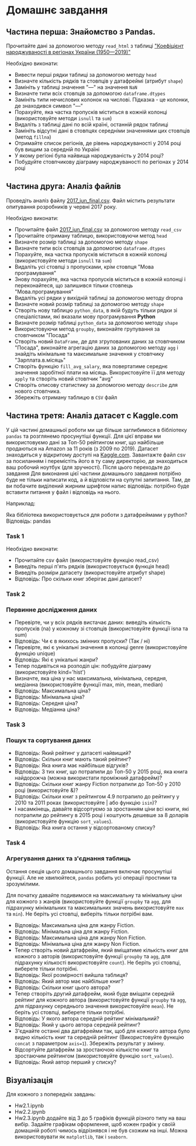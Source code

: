 # Домашнє завдання
## Частина перша: Знайомство з Pandas.
Прочитайте дані за допомогою методу `read_html` з таблиці ["Коефіцієнт народжуваності в регіонах України (1950—2019)"](https://uk.wikipedia.org/wiki/%D0%9D%D0%B0%D1%80%D0%BE%D0%B4%D0%B6%D1%83%D0%B2%D0%B0%D0%BD%D1%96%D1%81%D1%82%D1%8C_%D0%B2_%D0%A3%D0%BA%D1%80%D0%B0%D1%97%D0%BD%D1%96)

Необхідно виконати:

* Вивести перші рядки таблиці за допомогою методу `head`
* Визначте кількість рядків та стовпців у датафреймі (атрибут `shape`)
* Замініть у таблиці значення "—" на значення `NaN`
* Визначте типи всіх стовпців за допомогою `dataframe.dtypes`
* Замініть типи нечислових колонок на числові. Підказка - це колонки, де знаходився символ "—"
* Порахуйте, яка частка пропусків міститься в кожній колонці (використовуйте методи `isnull` та `sum`)
* Видаліть з таблиці дані по всій країні, останній рядок таблиці
* Замініть відсутні дані в стовпцях середніми значеннями цих стовпців (метод `fillna`)
* Отримайте список регіонів, де рівень народжуваності у 2014 році був вищим за середній по Україні
* У якому регіоні була найвища народжуваність у 2014 році?
* Побудуйте стовпчикову діаграму народжуваності по регіонах у 2014 році

## Частина друга: Аналіз файлів
Проведіть аналіз файлу [2017_jun_final.csv](https://drive.google.com/file/d/1JMYqXipZpz9Y5-vyxvLEO2Y1sRBxqu-U/view). Файл містить результати опитування розробників у червні 2017 року.

Необхідно виконати:

* Прочитайте файл [2017_jun_final.csv](https://drive.google.com/file/d/1JMYqXipZpz9Y5-vyxvLEO2Y1sRBxqu-U/view) за допомогою методу `read_csv`
* Прочитайте отриману таблицю, використовуючи метод `head`
* Визначте розмір таблиці за допомогою методу `shape`
* Визначте типи всіх стовпців за допомогою `dataframe.dtypes`
* Порахуйте, яка частка пропусків міститься в кожній колонці (використовуйте методи `isnull` та `sum`)
* Видаліть усі стовпці з пропусками, крім стовпця "Мова програмування"
* Знову порахуйте, яка частка пропусків міститься в кожній колонці і переконайтеся, що залишився тільки стовпець "Мова.програмування"
* Видаліть усі рядки у вихідній таблиці за допомогою методу dropna
* Визначте новий розмір таблиці за допомогою методу `shape`
* Створіть нову таблицю `python_data`, в якій будуть тільки рядки зі спеціалістами, які вказали мову програмування **Python**
* Визначте розмір таблиці `python_data` за допомогою методу `shape`
* Використовуючи метод `groupby`, виконайте групування за стовпчиком "Посада"
* Створіть новий `DataFrame`, де для згрупованих даних за стовпчиком "Посада", виконайте агрегацію даних за допомогою методу `agg` і знайдіть мінімальне та максимальне значення у стовпчику "Зарплата.в.місяць"
* Створіть функцію `fill_avg_salary`, яка повертатиме середнє значення заробітної плати на місяць. Використовуйте її для методу `apply` та створіть новий стовпчик "avg"
* Створіть описову статистику за допомогою методу `describe` для нового стовпчика.
* Збережіть отриману таблицю в `CSV` файл

## Частина третя: Аналіз датасет c Kaggle.com
У цій частині домашньої роботи ми ще більше заглибимося в бібліотеку `pandas` та розглянемо просунутіші функції.
Для цієї вправи ми використовуємо дані за Топ-50 рейтингом книг, що найбільше продаються на Amazon за 11 років (з 2009 по 2019). Датасет знаходиться у відкритому доступі на [Kaggle.com](https://www.kaggle.com/datasets/sootersaalu/amazon-top-50-bestselling-books-2009-2019). Завантажте файл csv за посиланням і перемістіть його в ту саму директорію, де знаходиться ваш робочий ноутбук (для зручності). Після цього переходьте до завдання
Для виконання цієї частини домашнього завдання потрібно буде не тільки написати код, а й відповісти на супутні запитання. Там, де ви побачите виділений жирним шрифтом напис відповідь: потрібно буде вставити питання у файл і відповідь на нього.

Наприклад:

Яка бібліотека використовується для роботи з датафреймами у python? Відповідь: pandas

### Task 1
Необхідно виконати:

* Прочитайте csv файл (використовуйте функцію read_csv)
* Виведіть перші п'ять рядків (використовується функція head)
* Виведіть розміри датасету (використовуйте атрибут shape)
* Відповідь: Про скільки книг зберігає дані датасет?

### Task 2
### Первинне дослідження даних
* Перевірте, чи у всіх рядків вистачає даних: виведіть кількість пропусків (na) у кожному зі стовпців (використовуйте функції isna та sum)
* Відповідь: Чи є в якихось змінних пропуски? (Так / ні)
* Перевірте, які є унікальні значення в колонці genre (використовуйте функцію unique)
* Відповідь: Які є унікальні жанри?
* Тепер подивіться на розподіл цін: побудуйте діаграму (використовуйте kind='hist')
* Визначте, яка ціна у нас максимальна, мінімальна, середня, медіанна (використовуйте функції max, min, mean, median)
* Відповідь: Максимальна ціна?
* Відповідь: Мінімальна ціна?
* Відповідь: Середня ціна?
* Відповідь: Медіанна ціна?

### Task 3
### Пошук та сортування даних
* Відповідь: Який рейтинг у датасеті найвищий?
* Відповідь: Скільки книг мають такий рейтинг?
* Відповідь: Яка книга має найбільше відгуків?
* Відповідь: З тих книг, що потрапили до Топ-50 у 2015 році, яка книга найдорожча (можна використати проміжний датафрейм)?
* Відповідь: Скільки книг жанру Fiction потрапили до Топ-50 у 2010 році (використовуйте &)?
* Відповідь: Скільки книг з рейтингом 4.9 потрапило до рейтингу у 2010 та 2011 роках (використовуйте | або функцію `isin`)?
* І насамкінець, давайте відсортуємо за зростанням ціни всі книги, які потрапили до рейтингу в 2015 році і коштують дешевше за 8 доларів (використовуйте функцію `sort_values`).
* Відповідь: Яка книга остання у відсортованому списку?

### Task 4
### Агрегування даних та з'єднання таблиць
Остання секція цього домашнього завдання включає просунутіші функції. Але не хвилюйтеся, `pandas` робить усі операції простими та зрозумілими.

Для початку давайте подивимося на максимальну та мінімальну ціни для кожного з жанрів (використовуйте функції `groupby` та `agg`, для підрахунку мінімальних та максимальних значень використовуйте `max` та `min`). Не беріть усі стовпці, виберіть тільки потрібні вам.

* Відповідь: Максимальна ціна для жанру Fiction.
* Відповідь: Мінімальна ціна для жанру Fiction.
* Відповідь: Максимальна ціна для жанру Non Fiction.
* Відповідь: Мінімальна ціна для жанру Non Fiction.
* Тепер створіть новий датафрейм, який вміщатиме кількість книг для кожного з авторів (використовуйте функції `groupby` та `agg`, для підрахунку кількості використовуйте `count`). Не беріть усі стовпці, виберете тільки потрібні.
* Відповідь: Якої розмірності вийшла таблиця?
* Відповідь: Який автор має найбільше книг?
* Відповідь: Скільки книг цього автора?
* Тепер створіть другий датафрейм, який буде вміщати середній рейтинг для кожного автора (використовуйте функції `groupby` та `agg`, для підрахунку середнього значення використовуйте `mean`). Не беріть усі стовпці, виберете тільки потрібні.
* Відповідь: У якого автора середній рейтинг мінімальний?
* Відповідь: Який у цього автора середній рейтинг?
* З'єднайте останні два датафрейми так, щоб для кожного автора було видно кількість книг та середній рейтинг (Використовуйте функцію `concat` з параметром `axis=1`). Збережіть результат у змінну.
* Відсортуйте датафрейм за зростаючою кількістю книг та зростаючим рейтингом (використовуйте функцію `sort_values`).
* Відповідь: Який автор перший у списку?

## Візуалізація
Для кожного з попередніх завдань:
* Hw2.1.ipynb
* Hw2.2.ipynb
* Hw2.3.ipynb
додайте від 3 до 5 графіків функцій різного типу на ваш вибір. Задайте графікам оформлення, щоб кожен графік у своїй домашній роботі чимось відрізнявся і не був схожим на інші. Можна використовувати як `matplotlib`, так і `seaborn`.

